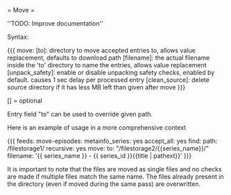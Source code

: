 = Move =

''TODO: Improve documentation''

Syntax:

{{{
move:
  [to]: directory to move accepted entries to, allows value replacement, defaults to download path
  [filename]: the actual filename inside the 'to' directory to name the entries, allows value replacement
  [unpack_safety]: enable or disable unpacking safety checks, enabled by default. causes 1 sec delay per processed entry
  [clean_source]: delete source directory if it has less MB left than given after move
}}}

[] = optional

Entry field "to" can be used to override given path.

Here is an example of usage in a more comprehensive context

{{{
feeds:
  move-episodes:
    metainfo_series: yes 
    accept_all: yes 
    find:
      path: /filestorage1/
      recursive: yes 
    move:
      to: "/filestorage2/{{series_name}}/"
      filename: '{{ series_name }} - {{ series_id }}{{title | pathext}}'
}}}

It is important to note that the files are moved as single files and no checks are made if multiple files match the same name. The files already present in the directory (even if moved during the same pass) are overwritten.